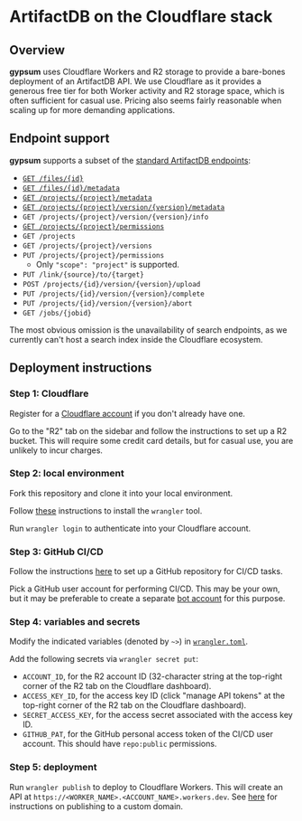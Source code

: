 # ArtifactDB on the Cloudflare stack

## Overview

**gypsum** uses Cloudflare Workers and R2 storage to provide a bare-bones deployment of an ArtifactDB API.
We use Cloudflare as it provides a generous free tier for both Worker activity and R2 storage space, which is often sufficient for casual use.
Pricing also seems fairly reasonable when scaling up for more demanding applications.

## Endpoint support

**gypsum** supports a subset of the [standard ArtifactDB endpoints](https://github.com/ArtifactDB/ArtifactDB-api-contract):

- [`GET /files/{id}`](https://github.com/ArtifactDB/ArtifactDB-api-contract#get-file-contents)
- [`GET /files/{id}/metadata`](https://github.com/ArtifactDB/ArtifactDB-api-contract#get-file-metadata)
- [`GET /projects/{project}/metadata`](https://github.com/ArtifactDB/ArtifactDB-api-contract#get-project-metadata)
- [`GET /projects/{project}/version/{version}/metadata`](https://github.com/ArtifactDB/ArtifactDB-api-contract#get-project-version-metadata)
- `GET /projects/{project}/version/{version}/info`
- [`GET /projects/{project}/permissions`](https://github.com/ArtifactDB/ArtifactDB-api-contract#get-project-permissions)
- `GET /projects`
- `GET /projects/{project}/versions`
- `PUT /projects/{project}/permissions`
  - Only `"scope": "project"` is supported.
- `PUT /link/{source}/to/{target}`
- `POST /projects/{id}/version/{version}/upload` 
- `PUT /projects/{id}/version/{version}/complete`
- `PUT /projects/{id}/version/{version}/abort`
- `GET /jobs/{jobid}`

The most obvious omission is the unavailability of search endpoints, as we currently can't host a search index inside the Cloudflare ecosystem.

## Deployment instructions

### Step 1: Cloudflare 

Register for a [Cloudflare account](https://cloudflare.com) if you don't already have one.

Go to the "R2" tab on the sidebar and follow the instructions to set up a R2 bucket.
This will require some credit card details, but for casual use, you are unlikely to incur charges.

### Step 2: local environment

Fork this repository and clone it into your local environment. 

Follow [these](https://developers.cloudflare.com/workers/wrangler/get-started/) instructions to install the `wrangler` tool.

Run `wrangler login` to authenticate into your Cloudflare account.

### Step 3: GitHub CI/CD 

Follow the instructions [here](https://github.com/ArtifactDB/gypsum-actions) to set up a GitHub repository for CI/CD tasks.

Pick a GitHub user account for performing CI/CD. This may be your own, but it may be preferable to create a separate [bot account](https://github.com/ArtifactDB-bot) for this purpose.

### Step 4: variables and secrets

Modify the indicated variables (denoted by `~>`) in [`wrangler.toml`](wrangler.toml).

Add the following secrets via `wrangler secret put`:

- `ACCOUNT_ID`, for the R2 account ID (32-character string at the top-right corner of the R2 tab on the Cloudflare dashboard).
- `ACCESS_KEY_ID`, for the access key ID (click "manage API tokens" at the top-right corner of the R2 tab on the Cloudflare dashboard).
- `SECRET_ACCESS_KEY`, for the access secret associated with the access key ID.
- `GITHUB_PAT`, for the GitHub personal access token of the CI/CD user account. 
  This should have `repo:public` permissions.

### Step 5: deployment

Run `wrangler publish` to deploy to Cloudflare Workers.
This will create an API at `https://<WORKER_NAME>.<ACCOUNT_NAME>.workers.dev`.
See [here](https://developers.cloudflare.com/workers/platform/environments) for instructions on publishing to a custom domain.
